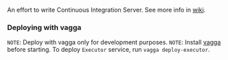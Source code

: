 An effort to write Continuous Integration Server.
See more info in [wiki](https://github.com/RostakaGmfun/sci/wiki).

### Deploying with vagga
`NOTE`: Deploy with vagga only for development purposes.
`NOTE`: Install [vagga](https://github.com/tailhook/vagga) before starting.
To deploy `Executor` service, run `vagga deploy-executor`.
